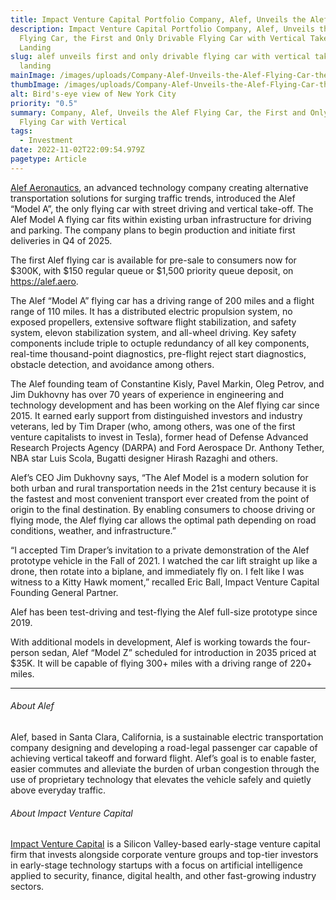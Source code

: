 ```yaml
---
title: Impact Venture Capital Portfolio Company, Alef, Unveils the Alef Flying Car
description: Impact Venture Capital Portfolio Company, Alef, Unveils the Alef
  Flying Car, the First and Only Drivable Flying Car with Vertical Takeoff and
  Landing
slug: alef unveils first and only drivable flying car with vertical takeoff and
  landing
mainImage: /images/uploads/Company-Alef-Unveils-the-Alef-Flying-Car-the-First-and-Only-Drivable-Flying-featured.jpg
thumbImage: /images/uploads/Company-Alef-Unveils-the-Alef-Flying-Car-the-First-and-Only-Drivable-Flying-thumb.jpg
alt: Bird's-eye view of New York City
priority: "0.5"
summary: Company, Alef, Unveils the Alef Flying Car, the First and Only Drivable
  Flying Car with Vertical
tags:
  - Investment
date: 2022-11-02T22:09:54.979Z
pagetype: Article
---
```


[Alef Aeronautics](https://alef.aero/), an advanced technology company creating alternative transportation solutions for surging traffic trends, introduced the Alef “Model A”, the only flying car with street driving and vertical take-off. The Alef Model A flying car fits within existing urban infrastructure for driving and parking. The company plans to begin production and initiate first deliveries in Q4 of 2025.

The first Alef flying car is available for pre-sale to consumers now for $300K, with $150 regular queue or $1,500 priority queue deposit, on https://alef.aero.

The Alef “Model A” flying car has a driving range of 200 miles and a flight range of 110 miles. It has a distributed electric propulsion system, no exposed propellers, extensive software flight stabilization, and safety system, elevon stabilization system, and all-wheel driving. Key safety components include triple to octuple redundancy of all key components, real-time thousand-point diagnostics, pre-flight reject start diagnostics, obstacle detection, and avoidance among others.

The Alef founding team of Constantine Kisly, Pavel Markin, Oleg Petrov, and Jim Dukhovny has over 70 years of experience in engineering and technology development and has been working on the Alef flying car since 2015. It earned early support from distinguished investors and industry veterans, led by Tim Draper (who, among others, was one of the first venture capitalists to invest in Tesla), former head of Defense Advanced Research Projects Agency (DARPA) and Ford Aerospace Dr. Anthony Tether, NBA star Luis Scola, Bugatti designer Hirash Razaghi and others.

Alef’s CEO Jim Dukhovny says, “The Alef Model is a modern solution for both urban and rural transportation needs in the 21st century because it is the fastest and most convenient transport ever created from the point of origin to the final destination. By enabling consumers to choose driving or flying mode, the Alef flying car allows the optimal path depending on road conditions, weather, and infrastructure.”

“I accepted Tim Draper’s invitation to a private demonstration of the Alef prototype vehicle in the Fall of 2021. I watched the car lift straight up like a drone, then rotate into a biplane, and immediately fly on. I felt like I was witness to a Kitty Hawk moment,” recalled Eric Ball, Impact Venture Capital Founding General Partner.

Alef has been test-driving and test-flying the Alef full-size prototype since 2019.

With additional models in development, Alef is working towards the four-person sedan, Alef “Model Z” scheduled for introduction in 2035 priced at $35K. It will be capable of flying 300+ miles with a driving range of 220+ miles.

* * *

###### About Alef
Alef, based in Santa Clara, California, is a sustainable electric transportation company designing and developing a road-legal passenger car capable of achieving vertical takeoff and forward flight. Alef’s goal is to enable faster, easier commutes and alleviate the burden of urban congestion through the use of proprietary technology that elevates the vehicle safely and quietly above everyday traffic.

###### About Impact Venture Capital
[Impact Venture Capital](https://impactvc.com/) is a Silicon Valley-based early-stage venture capital firm that invests alongside corporate venture groups and top-tier investors in early-stage technology startups with a focus on artificial intelligence applied to security, finance, digital health, and other fast-growing industry sectors.

